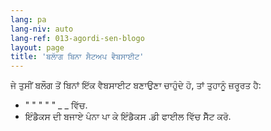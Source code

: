 ```yaml
---
lang: pa
lang-niv: auto
lang-ref: 013-agordi-sen-blogo
layout: page
title: 'ਬਲਾੱਗ ਬਿਨਾ ਸੈਟਅਪ ਵੈਬਸਾਈਟ'
---
```


ਜੇ ਤੁਸੀਂ ਬਲੌਗ ਤੋਂ ਬਿਨਾਂ ਇੱਕ ਵੈਬਸਾਈਟ ਬਣਾਉਣਾ ਚਾਹੁੰਦੇ ਹੋ, ਤਾਂ ਤੁਹਾਨੂੰ ਜ਼ਰੂਰਤ ਹੈ: 
 *  " " " " " _  _  ਵਿੱਚ. 
 *  ਇੰਡੈਕਸ ਦੀ ਬਜਾਏ ਪੰਨਾ ਪਾ ਕੇ ਇੰਡੈਕਸ .ਡੀ ਫਾਈਲ ਵਿੱਚ ਸੈੱਟ ਕਰੋ. 

